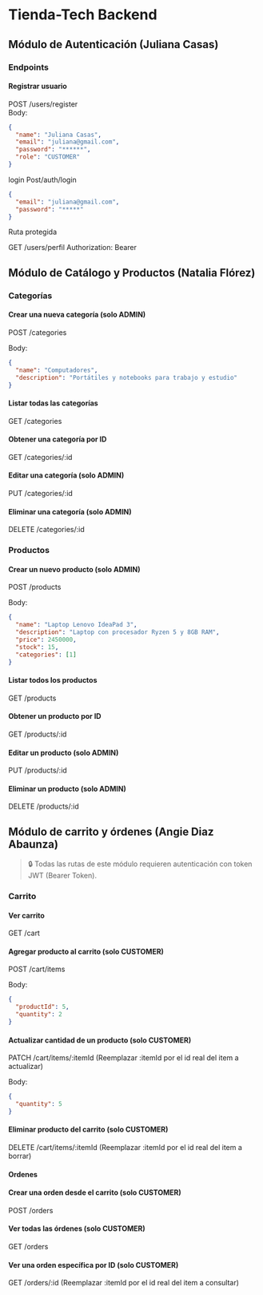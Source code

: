 # Tienda-Tech Backend

## Módulo de Autenticación (Juliana Casas)

### Endpoints

#### Registrar usuario
POST /users/register  
Body:
```json
{
  "name": "Juliana Casas",
  "email": "juliana@gmail.com",
  "password": "******",
  "role": "CUSTOMER"
}
```
login Post/auth/login

```json
{
  "email": "juliana@gmail.com",
  "password": "*****"
}
```
Ruta protegida

GET /users/perfil
Authorization: Bearer <token>



## Módulo de Catálogo y Productos (Natalia Flórez)

### Categorías

#### Crear una nueva categoría (solo ADMIN)
POST /categories

Body:
```json
{
  "name": "Computadores",
  "description": "Portátiles y notebooks para trabajo y estudio"
}
```

#### Listar todas las categorías
GET /categories

#### Obtener una categoría por ID
GET /categories/:id

#### Editar una categoría (solo ADMIN)
PUT /categories/:id

#### Eliminar una categoría (solo ADMIN)
DELETE /categories/:id


### Productos

#### Crear un nuevo producto (solo ADMIN)
POST /products

Body:
```json
{
  "name": "Laptop Lenovo IdeaPad 3",
  "description": "Laptop con procesador Ryzen 5 y 8GB RAM",
  "price": 2450000,
  "stock": 15,
  "categories": [1]
}
```

#### Listar todos los productos
GET /products

#### Obtener un producto por ID
GET /products/:id

#### Editar un producto (solo ADMIN)
PUT /products/:id

#### Eliminar un producto (solo ADMIN)
DELETE /products/:id


## Módulo de carrito y órdenes (Angie Diaz Abaunza)
> 🔒 Todas las rutas de este módulo requieren autenticación con token JWT (Bearer Token).

### Carrito

#### Ver carrito
GET /cart

#### Agregar producto al carrito (solo CUSTOMER)
POST /cart/items

Body:
```json
{
  "productId": 5,
  "quantity": 2
}
```

#### Actualizar cantidad de un producto (solo CUSTOMER)
PATCH /cart/items/:itemId
(Reemplazar :itemId por el id real del item a actualizar)

Body:
```json
{
  "quantity": 5
}
```

#### Eliminar producto del carrito (solo CUSTOMER)
DELETE /cart/items/:itemId
(Reemplazar :itemId por el id real del item a borrar)

#### Ordenes

#### Crear una orden desde el carrito (solo CUSTOMER)
POST /orders

#### Ver todas las órdenes (solo CUSTOMER)
GET /orders

#### Ver una orden específica por ID (solo CUSTOMER)
GET /orders/:id
(Reemplazar :itemId por el id real del item a consultar)


